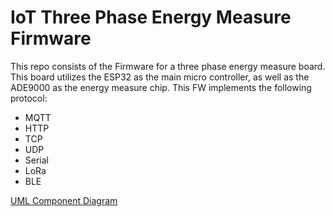 # IoT Three Phase Energy Measure Firmware

This repo consists of the Firmware for a three phase energy measure board. This board utilizes the ESP32 as the main micro controller, as well as the ADE9000 as the energy measure chip. This FW implements the following protocol:

- MQTT
- HTTP
- TCP
- UDP
- Serial
- LoRa
- BLE


[UML Component Diagram](https://drive.google.com/a/grupoicts.com.br/file/d/1C9xLLi-l9NZqPiCJzbrZaFG4uim5qOHF/view?usp=sharing)

